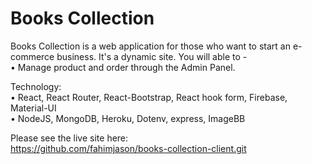 # Books Collection
Books Collection is a web application for those who want to start an e-commerce business. It's a dynamic site. You will able to -\
• Manage product and order through the Admin Panel.

Technology:\
• React, React Router, React-Bootstrap, React hook form, Firebase, Material-UI\
• NodeJS, MongoDB, Heroku, Dotenv, express, ImageBB

Please see the live site here:\
https://github.com/fahimjason/books-collection-client.git
